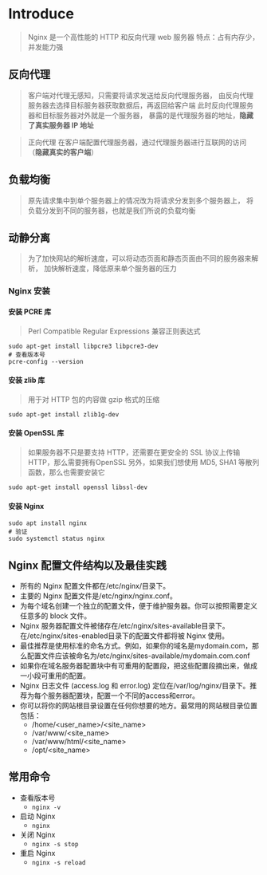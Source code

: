 # Introduce
> Nginx 是一个高性能的 HTTP 和反向代理 web 服务器
> 特点：占有内存少，并发能力强

## 反向代理
> 客户端对代理无感知，只需要将请求发送给反向代理服务器，
> 由反向代理服务器去选择目标服务器获取数据后，再返回给客户端
> 此时反向代理服务器和目标服务器对外就是一个服务器，
> 暴露的是代理服务器的地址，**隐藏了真实服务器 IP 地址**

> 正向代理
> 在客户端配置代理服务器，通过代理服务器进行互联网的访问（**隐藏真实的客户端**）

## 负载均衡
> 原先请求集中到单个服务器上的情况改为将请求分发到多个服务器上，
> 将负载分发到不同的服务器，也就是我们所说的负载均衡

## 动静分离
> 为了加快网站的解析速度，可以将动态页面和静态页面由不同的服务器来解析，
> 加快解析速度，降低原来单个服务器的压力

### Nginx 安装

#### 安装 PCRE 库
> Perl Compatible Regular Expressions 兼容正则表达式
```shell
sudo apt-get install libpcre3 libpcre3-dev
# 查看版本号
pcre-config --version
```

#### 安装 zlib 库
> 用于对 HTTP 包的内容做 gzip 格式的压缩 
```shell
sudo apt-get install zlib1g-dev
```

#### 安装 OpenSSL 库
> 如果服务器不只是要支持 HTTP，还需要在更安全的 SSL 协议上传输 HTTP，那么需要拥有OpenSSL
> 另外，如果我们想使用 MD5, SHA1 等散列函数，那么也需要安装它 
```shell
sudo apt-get install openssl libssl-dev
```

#### 安装 Nginx
```shell
sudo apt install nginx
# 验证
sudo systemctl status nginx
```

## Nginx 配置文件结构以及最佳实践

- 所有的 Nginx 配置文件都在/etc/nginx/目录下。
- 主要的 Nginx 配置文件是/etc/nginx/nginx.conf。
- 为每个域名创建一个独立的配置文件，便于维护服务器。你可以按照需要定义任意多的 block 文件。
- Nginx 服务器配置文件被储存在/etc/nginx/sites-available目录下。在/etc/nginx/sites-enabled目录下的配置文件都将被 Nginx 使用。
- 最佳推荐是使用标准的命名方式。例如，如果你的域名是mydomain.com，那么配置文件应该被命名为/etc/nginx/sites-available/mydomain.com.conf
- 如果你在域名服务器配置块中有可重用的配置段，把这些配置段摘出来，做成一小段可重用的配置。
- Nginx 日志文件 (access.log 和 error.log) 定位在/var/log/nginx/目录下。推荐为每个服务器配置块，配置一个不同的access和error。
- 你可以将你的网站根目录设置在任何你想要的地方。最常用的网站根目录位置包括：
  - /home/<user_name>/<site_name>
  - /var/www/<site_name>
  - /var/www/html/<site_name>
  - /opt/<site_name>

## 常用命令
- 查看版本号
  - `nginx -v`
- 启动 Nginx
  - `nginx`
- 关闭 Nginx
  - `nginx -s stop`
- 重启 Nginx
  - `nginx -s reload`